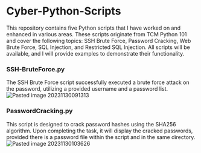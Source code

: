 # Cyber-Python-Scripts

This repository contains five Python scripts that I have worked on and enhanced in various areas. These scripts originate from TCM Python 101 and cover the following topics: SSH Brute Force, Password Cracking, Web Brute Force, SQL Injection, and Restricted SQL Injection. All scripts will be available, and I will provide examples to demonstrate their functionality. 

### SSH-BruteForce.py
The SSH Brute Force script successfully executed a brute force attack on the password, utilizing a provided username and a password list.
![Pasted image 20231130091313](https://github.com/cyberAngel9/Cyber-Python-Scripts/assets/82012925/6d09f7bb-7c4e-409f-8ed1-ae14452fac2d)

### PasswordCracking.py
This script is designed to crack password hashes using the SHA256 algorithm. Upon completing the task, it will display the cracked passwords, provided there is a password file within the script and in the same directory.
![Pasted image 20231130103626](https://github.com/cyberAngel9/Cyber-Python-Scripts/assets/82012925/61df3f0d-74a3-4bda-8e90-74f056fef1f0)
